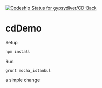 [ ![Codeship Status for gypsydiver/CD-Back](https://codeship.com/projects/e34c63b0-109b-0134-0bb4-460e88f4c0c0/status?branch=master)](https://codeship.com/projects/157049)
# cdDemo

Setup
```
npm install
```

Run
```
grunt mocha_istanbul
```

a simple change
